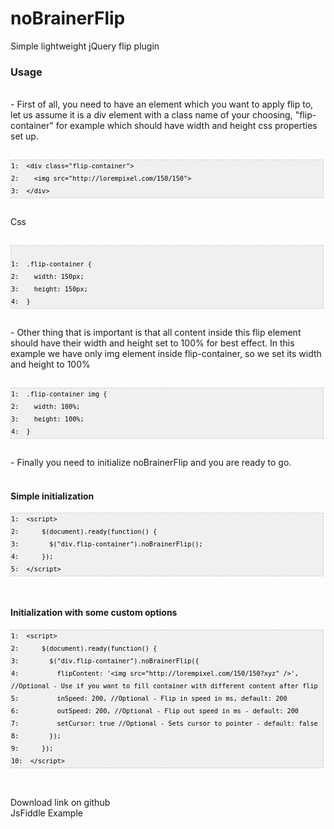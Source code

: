 noBrainerFlip
=============

Simple lightweight jQuery flip plugin

<h3>
Usage</h3>
<div>
<br /></div>
<div>
- First of all, you need to have an element which you want to apply flip to, let us assume it is a div element with a class name of your choosing, "flip-container" for example which should have width and height css properties set up.<br />
<br />
<pre style="background-image: URL(http://2.bp.blogspot.com/_z5ltvMQPaa8/SjJXr_U2YBI/AAAAAAAAAAM/46OqEP32CJ8/s320/codebg.gif); background: #f0f0f0; border: 1px dashed #CCCCCC; color: black; font-family: arial; font-size: 12px; height: auto; line-height: 20px; overflow: auto; padding: 0px; text-align: left; width: 99%;"><code style="color: black; word-wrap: normal;">1:  &lt;div class="flip-container"&gt;  
2:    &lt;img src="http://lorempixel.com/150/150"&gt;  
3:  &lt;/div&gt;  
</code></pre>
<br />
Css<br />
<br />
<pre style="background-image: URL(http://2.bp.blogspot.com/_z5ltvMQPaa8/SjJXr_U2YBI/AAAAAAAAAAM/46OqEP32CJ8/s320/codebg.gif); background: #f0f0f0; border: 1px dashed #CCCCCC; color: black; font-family: arial; font-size: 12px; height: auto; line-height: 20px; overflow: auto; padding: 0px; text-align: left; width: 99%;"><code style="color: black; word-wrap: normal;">  
1:  .flip-container {  
2:    width: 150px;  
3:    height: 150px;  
4:  }  
</code></pre>
<br /></div>
<div>
- Other thing that is important is that all content inside this flip element should have their width and height set to 100% for best effect. In this example we have only img element inside flip-container, so we set its width and height to 100%<br />
<br />
<pre style="background-image: URL(http://2.bp.blogspot.com/_z5ltvMQPaa8/SjJXr_U2YBI/AAAAAAAAAAM/46OqEP32CJ8/s320/codebg.gif); background: #f0f0f0; border: 1px dashed #CCCCCC; color: black; font-family: arial; font-size: 12px; height: auto; line-height: 20px; overflow: auto; padding: 0px; text-align: left; width: 99%;"><code style="color: black; word-wrap: normal;">1:  .flip-container img {  
2:    width: 100%;  
3:    height: 100%;  
4:  }  
</code></pre>
<br /></div>
<div>
- Finally you need to initialize noBrainerFlip and you are ready to go.<br />
<br />
<h4>
Simple initialization</h4>
</div>
<div>
<pre style="background-image: URL(http://2.bp.blogspot.com/_z5ltvMQPaa8/SjJXr_U2YBI/AAAAAAAAAAM/46OqEP32CJ8/s320/codebg.gif); background: #f0f0f0; border: 1px dashed #CCCCCC; color: black; font-family: arial; font-size: 12px; height: auto; line-height: 20px; overflow: auto; padding: 0px; text-align: left; width: 99%;"><code style="color: black; word-wrap: normal;">1:  &lt;script&gt;  
2:      $(document).ready(function() {  
3:        $("div.flip-container").noBrainerFlip();  
4:      });  
5:  &lt;/script&gt;  
</code></pre>
</div>
<div>
<br /></div>
<h4>
Initialization with some custom options</h4>
<pre style="background-image: URL(http://2.bp.blogspot.com/_z5ltvMQPaa8/SjJXr_U2YBI/AAAAAAAAAAM/46OqEP32CJ8/s320/codebg.gif); background: #f0f0f0; border: 1px dashed #CCCCCC; color: black; font-family: arial; font-size: 12px; height: auto; line-height: 20px; overflow: auto; padding: 0px; text-align: left; width: 99%;"><code style="color: black; word-wrap: normal;">1:  &lt;script&gt;  
2:      $(document).ready(function() {  
3:        $("div.flip-container").noBrainerFlip({  
4:          flipContent: '&lt;img src="http://lorempixel.com/150/150?xyz" /&gt;', //Optional - Use if you want to fill container with different content after flip  
5:          inSpeed: 200, //Optional - Flip in speed in ms, default: 200  
6:          outSpeed: 200, //Optional - Flip out speed in ms - default: 200  
7:          setCursor: true //Optional - Sets cursor to pointer - default: false  
8:        });  
9:      });  
10:  &lt;/script&gt;  
</code></pre>
<div>
<br /></div>
<div>
<br /></div>
<div>
Download link on github<br />
JsFiddle Example<br />
